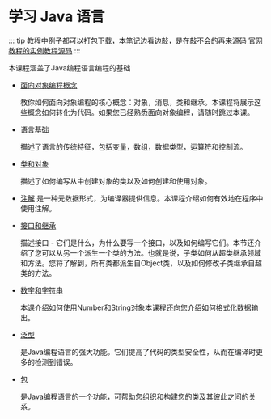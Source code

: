 # 学习 Java 语言

::: tip
教程中例子都可以打包下载，本笔记边看边敲，是在敲不会的再来源码
[官网教程的实例教程源码](http://download.oracle.com/otn-pub/java/jdk/8u171-b11-demos/512cd62ec5174c3487ac17c61aaa89e8/jdk-8u171-windows-x64-demos.zip)
:::

本课程涵盖了Java编程语言编程的基础

* [面向对象编程概念](./concepts/index.md)

    教你如何面向对象编程的核心概念：对象，消息，类和继承。本课程将展示这些概念如何转化为代码。如果您已经熟悉面向对象编程，请随时跳过本课。

* [语言基础](./nutsandbolts/index.md)

    描述了语言的传统特征，包括变量，数组，数据类型，运算符和控制流。
* [类和对象](./javaoo/index.md)

    描述了如何编写从中创建对象的类以及如何创建和使用对象。

* [注解](./annotations/index.md)
    是一种元数据形式，为编译器提供信息。本课程介绍如何有效地在程序中使用注解。

* [接口和继承](./iandi/index.md)

    描述接口 - 它们是什么，为什么要写一个接口，以及如何编写它们。本节还介绍了您可以从另一个派生一个类的方法。也就是说，子类如何从超类继承领域和方法。您将了解到，所有类都派生自Object类，以及如何修改子类继承自超类的方法。

* [数字和字符串](./data/index.md)

    本课介绍如何使用Number和String对象本课程还向您介绍如何格式化数据输出。

* [泛型](./generics/index.md)

    是Java编程语言的强大功能。它们提高了代码的类型安全性，从而在编译时更多的检测到错误。
* [包](./package/index.md)

    是Java编程语言的一个功能，可帮助您组织和构建您的类及其彼此之间的关系。
